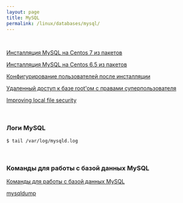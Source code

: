 ```yaml
---
layout: page
title: MySQL
permalink: /linux/databases/mysql/
---
```




<br/>


[Инсталляция MySQL на Centos 7 из пакетов](/linux/databases/mysql/installation/centos7/)

[Инсталляция MySQL на Centos 6.5 из пакетов](/linux/databases/mysql/installation/)

[Конфигурирование пользователей после инсталляции](/linux/databases/mysql/users/)

[Удаленный доступ к базе root'ом с правами суперпользователя](/linux/databases/mysql/root-connection/)

[Improving local file security](/linux/databases/mysql/installation/security/)




<br/>

### Логи MySQL

    $ tail /var/log/mysqld.log


<br/>

### Команды для работы с базой данных MySQL

[Команды для работы с базой данных MySQL](/linux/databases/mysql/commands/)



[mysqldump](/linux/databases/mysql/mysqldump/)
